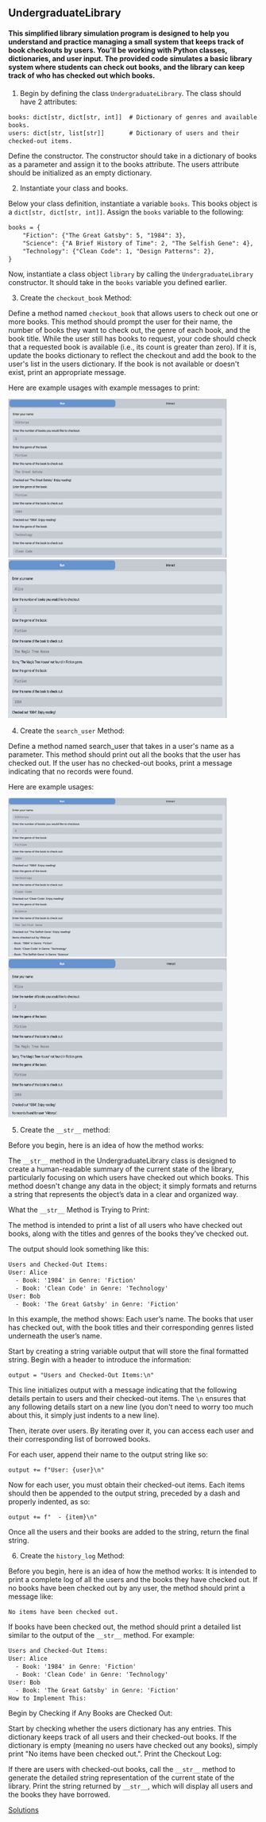 ## UndergraduateLibrary

#### This simplified library simulation program is designed to help you understand and practice managing a small system that keeps track of book checkouts by users. You'll be working with Python classes, dictionaries, and user input. The provided code simulates a basic library system where students can check out books, and the library can keep track of who has checked out which books.

1. Begin by defining the class `UndergraduateLibrary`. The class should have 2 attributes: 

~~~   
books: dict[str, dict[str, int]]  # Dictionary of genres and available books.
users: dict[str, list[str]]       # Dictionary of users and their checked-out items.
~~~

Define the constructor. The constructor should take in a dictionary of books as a parameter and assign it to the books attribute. The users attribute should be initialized as an empty dictionary.


2. Instantiate your class and books. 

Below your class definition, instantiate a variable `books`. This books object is a `dict[str, dict[str, int]]`. Assign the `books` variable to the following: 

~~~
books = {
    "Fiction": {"The Great Gatsby": 5, "1984": 3},
    "Science": {"A Brief History of Time": 2, "The Selfish Gene": 4},
    "Technology": {"Clean Code": 1, "Design Patterns": 2},
}
~~~

Now, instantiate a class object `library` by calling the `UndergraduateLibrary` constructor. It should take in the `books` variable you defined earlier.

3. Create the `checkout_book` Method:

Define a method named `checkout_book` that allows users to check out one or more books.
This method should prompt the user for their name, the number of books they want to check out, the genre of each book, and the book title.
While the user still has books to request, your code should check that a requested book is available (i.e., its count is greater than zero). If it is, update the books dictionary to reflect the checkout and add the book to the user's list in the users dictionary.
If the book is not available or doesn't exist, print an appropriate message.

Here are example usages with example messages to print: 

<img src="Assets/checkout_book_ex.png" width=440 height=320>

<img src="Assets/checkout_book_none.png" width=440 height=320>

4. Create the `search_user` Method:

Define a method named search_user that takes in a user's name as a parameter.
This method should print out all the books that the user has checked out. 
If the user has no checked-out books, print a message indicating that no records were found.

Here are example usages: 

<img src="Assets/user_books_ex.png" width=440 height=320>

<img src="Assets/user_books_none.png" width=440 height=320>

5. Create the `__str__` method: 

Before you begin, here is an idea of how the method works: 

The `__str__` method in the UndergraduateLibrary class is designed to create a human-readable summary of the current state of the library, particularly focusing on which users have checked out which books. This method doesn't change any data in the object; it simply formats and returns a string that represents the object’s data in a clear and organized way.

What the `__str__` Method is Trying to Print:

The method is intended to print a list of all users who have checked out books, along with the titles and genres of the books they’ve checked out.

The output should look something like this:

~~~
Users and Checked-Out Items:
User: Alice
  - Book: '1984' in Genre: 'Fiction'
  - Book: 'Clean Code' in Genre: 'Technology'
User: Bob
  - Book: 'The Great Gatsby' in Genre: 'Fiction'
~~~

In this example, the method shows:
Each user’s name.
The books that user has checked out, with the book titles and their corresponding genres listed underneath the user’s name.

Start by creating a string variable output that will store the final formatted string. Begin with a header to introduce the information:

~~~
output = "Users and Checked-Out Items:\n"
~~~

This line initializes output with a message indicating that the following details pertain to users and their checked-out items. The `\n` ensures that any following details start on a new line (you don't need to worry too much about this, it simply just indents to a new line).

Then, iterate over users. By iterating over it, you can access each user and their corresponding list of borrowed books. 

For each user, append their name to the output string like so:

~~~
output += f"User: {user}\n"
~~~

Now for each user, you must obtain their checked-out items. Each items should then be appended to the output string, preceded by a dash and properly indented, as so:

~~~
output += f"  - {item}\n"
~~~

Once all the users and their books are added to the string, return the final string.

6. Create the `history_log` Method:

Before you begin, here is an idea of how the method works: 
It is intended to print a complete log of all the users and the books they have checked out.
If no books have been checked out by any user, the method should print a message like:

~~~
No items have been checked out.
~~~

If books have been checked out, the method should print a detailed list similar to the output of the `__str__` method. For example:

~~~
Users and Checked-Out Items:
User: Alice
  - Book: '1984' in Genre: 'Fiction'
  - Book: 'Clean Code' in Genre: 'Technology'
User: Bob
  - Book: 'The Great Gatsby' in Genre: 'Fiction'
How to Implement This:
~~~

Begin by Checking if Any Books are Checked Out:

Start by checking whether the users dictionary has any entries. This dictionary keeps track of all users and their checked-out books.
If the dictionary is empty (meaning no users have checked out any books), simply print "No items have been checked out.".
Print the Checkout Log:

If there are users with checked-out books, call the `__str__` method to generate the detailed string representation of the current state of the library.
Print the string returned by `__str__`, which will display all users and the books they have borrowed.

[Solutions](#undergradlib_v2)
